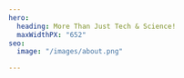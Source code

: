 ```yaml
---
hero:
  heading: More Than Just Tech & Science!
  maxWidthPX: "652"
seo:
  image: "/images/about.png"

---
```

